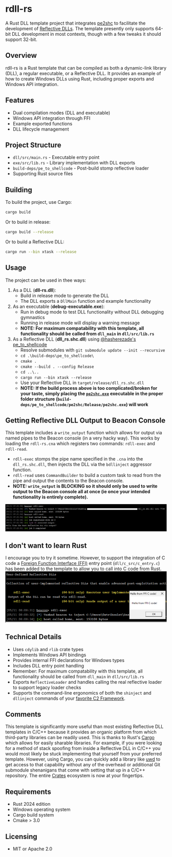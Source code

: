 # rdll-rs

A Rust DLL template project that integrates [pe2shc](https://github.com/hasherezade/pe_to_shellcode) to facilitate the development of [Reflective DLLs](https://github.com/stephenfewer/ReflectiveDLLInjection). The template presently only supports 64-bit DLL development in most contexts, though with a few tweaks it should support 32-bit.

## Overview

rdll-rs is a Rust template that can be compiled as both a dynamic-link library (DLL), a regular executable, or a Reflective DLL. It provides an example of how to create Windows DLLs using Rust, including proper exports and Windows API integration.

## Features

- Dual compilation modes (DLL and executable)
- Windows API integration through FFI
- Example exported functions
- DLL lifecycle management

## Project Structure

- `dll/src/main.rs` - Executable entry point
- `exe/src/lib.rs` - Library implementation with DLL exports
- `build-deps/pe_to_shellcode` - Post-build stomp reflective loader
- Supporting Rust source files

## Building

To build the project, use Cargo:
```bash
cargo build
```
Or to build in release:
```bash
cargo build --release
```
Or to build a Reflective DLL:
```bash
cargo run --bin xtask --release
```

## Usage

The project can be used in thee ways:

1. As a DLL (**dll-rs.dll**):
    - Build in release mode to generate the DLL
    - The DLL exports a `DllMain` function and example functionality
2. As an executable (**debug-executable.exe**):
    - Run in debug mode to test DLL functionality without DLL debugging gymnastics
    - Running in release mode will display a warning message
    - **NOTE: For maximum compatability with this template, all functionality should be called from `dll_main` in `dll/src/lib.rs`**
3. As a Reflective DLL (**dll_rs.shc.dll**) using [@hasherezade's](https://github.com/hasherezade) [pe_to_shellcode](https://github.com/hasherezade/pe_to_shellcode)
    - Resolve submodules with `git submodule update --init --recursive`
    - `cd .\build-deps\pe_to_shellcode\`
    - `cmake .`
    - `cmake --build . --config Release`
    - `cd ..\..`
    - `cargo run --bin xtask --release`
    - Use your Reflective DLL in `target/release/dll_rs.shc.dll`
    - **NOTE: If the build process above is too complicated/broken for your taste, simply placing the [`pe2shc.exe`](https://github.com/hasherezade/pe_to_shellcode/releases/download/v1.2/pe2shc.exe) executable in the proper folder structure (`build-deps/pe_to_shellcode/pe2shc/Release/pe2shc.exe`) will work**

## Getting Reflective DLL Output to Beacon Console
This template includes a `write_output` function which allows for output via named pipes to the Beacon console (in a very hacky way).
This works by loading the `rdll-rs.cna` which registers two commands: `rdll-exec` and `rdll-read`.
- `rdll-exec` stomps the pipe name specified in the `.cna` into the `dll_rs.shc.dll`, then injects the DLL via the `bdllinject` aggressor function.
- `rdll-read` uses `CommandBuilder` to build a custom task to read from the pipe and output the contents to the Beacon console.
- **NOTE: `write_output` is **BLOCKING** so it should only be used to write output to the Beacon console all at once (ie once your intended functionality is entirely complete).**

![img_1.png](img_1.png)

## I don't want to learn Rust
I encourage you to try it sometime. However, to support the integration of C code a [Foreign Function Interface (FFI)](https://doc.rust-lang.org/nomicon/ffi.html) entry point (`dll/c_src/c_entry.c`) has been added to the template to allow you to call into C code from Rust.
![img.png](img.png)

## Technical Details

- Uses `cdylib` and `rlib` crate types
- Implements Windows API bindings
- Provides internal FFI declarations for Windows types
- Includes DLL entry point handling
- Remember: For maximum compatability with this template, all functionality should be called from `dll_main` in `dll/src/lib.rs`
- Exports `ReflectiveLoader` and handles calling the real reflective loader to support legacy loader checks
- Supports the command-line ergonomics of both the `shinject` and `dllinject` commands of your [favorite C2 Framework](https://www.cobaltstrike.com/).

## Comments
This template is significantly more useful than most existing Reflective DLL templates in C/C++ because it provides an organic platform from which third-party libraries can be readily used. This is thanks to Rust's [Cargo](https://github.com/rust-lang/cargo) which allows for easily sharable libraries. 
For example, if you were looking for a method of stack spoofing from inside a Reflective DLL in C/C++ you would most likely be stuck implementing that yourself from your preferred template. However, using Cargo, you can quickly add a library like [uwd](https://crates.io/crates/uwd) to 
get access to that capability without any of the overhead or additional Git submodule shenanigans that come with setting that up in a C/C++ repository. The entire [Crates](https://crates.io/) ecosystem is now at your fingertips.

## Requirements

- Rust 2024 edition
- Windows operating system
- Cargo build system
- Cmake > 3.0

## Licensing

- MIT or Apache 2.0